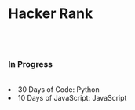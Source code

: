 <h1><b>Hacker Rank</b></h1>
<br>
<br>
<h3><b>In Progress</b></h3>
<br>
<list>
  <li>30 Days of Code: Python</li>
  <li>10 Days of JavaScript: JavaScript</li>
</list>
  
